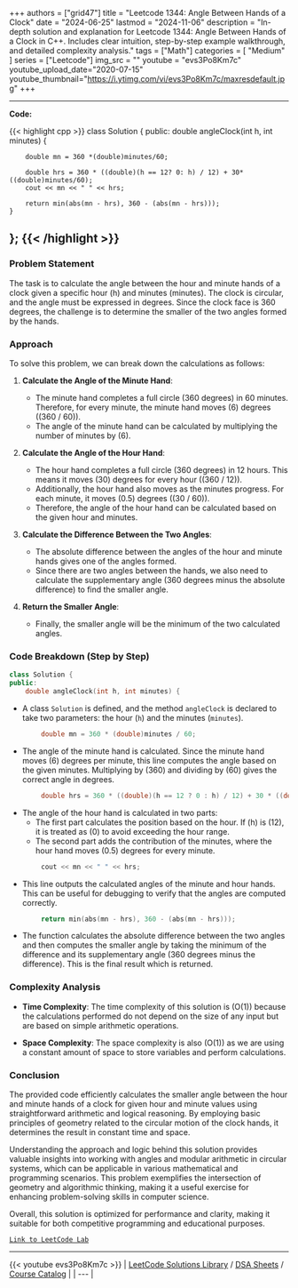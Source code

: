 
+++
authors = ["grid47"]
title = "Leetcode 1344: Angle Between Hands of a Clock"
date = "2024-06-25"
lastmod = "2024-11-06"
description = "In-depth solution and explanation for Leetcode 1344: Angle Between Hands of a Clock in C++. Includes clear intuition, step-by-step example walkthrough, and detailed complexity analysis."
tags = ["Math"]
categories = [
    "Medium"
]
series = ["Leetcode"]
img_src = ""
youtube = "evs3Po8Km7c"
youtube_upload_date="2020-07-15"
youtube_thumbnail="https://i.ytimg.com/vi/evs3Po8Km7c/maxresdefault.jpg"
+++



---
**Code:**

{{< highlight cpp >}}
class Solution {
public:
    double angleClock(int h, int minutes) {
        
        double mn = 360 *(double)minutes/60;
        
        double hrs = 360 * ((double)(h == 12? 0: h) / 12) + 30* ((double)minutes/60);
        cout << mn << " " << hrs;
            
        return min(abs(mn - hrs), 360 - (abs(mn - hrs)));
    }
};
{{< /highlight >}}
---


### Problem Statement
The task is to calculate the angle between the hour and minute hands of a clock given a specific hour (h) and minutes (minutes). The clock is circular, and the angle must be expressed in degrees. Since the clock face is 360 degrees, the challenge is to determine the smaller of the two angles formed by the hands.

### Approach
To solve this problem, we can break down the calculations as follows:

1. **Calculate the Angle of the Minute Hand**:
   - The minute hand completes a full circle (360 degrees) in 60 minutes. Therefore, for every minute, the minute hand moves \(6\) degrees (\(360 / 60\)).
   - The angle of the minute hand can be calculated by multiplying the number of minutes by \(6\).

2. **Calculate the Angle of the Hour Hand**:
   - The hour hand completes a full circle (360 degrees) in 12 hours. This means it moves \(30\) degrees for every hour (\(360 / 12\)).
   - Additionally, the hour hand also moves as the minutes progress. For each minute, it moves \(0.5\) degrees (\(30 / 60\)).
   - Therefore, the angle of the hour hand can be calculated based on the given hour and minutes.

3. **Calculate the Difference Between the Two Angles**:
   - The absolute difference between the angles of the hour and minute hands gives one of the angles formed.
   - Since there are two angles between the hands, we also need to calculate the supplementary angle (360 degrees minus the absolute difference) to find the smaller angle.

4. **Return the Smaller Angle**:
   - Finally, the smaller angle will be the minimum of the two calculated angles.

### Code Breakdown (Step by Step)

```cpp
class Solution {
public:
    double angleClock(int h, int minutes) {
```
- A class `Solution` is defined, and the method `angleClock` is declared to take two parameters: the hour (`h`) and the minutes (`minutes`).

```cpp
        double mn = 360 * (double)minutes / 60;
```
- The angle of the minute hand is calculated. Since the minute hand moves \(6\) degrees per minute, this line computes the angle based on the given minutes. Multiplying by \(360\) and dividing by \(60\) gives the correct angle in degrees.

```cpp
        double hrs = 360 * ((double)(h == 12 ? 0 : h) / 12) + 30 * ((double)minutes / 60);
```
- The angle of the hour hand is calculated in two parts:
  - The first part calculates the position based on the hour. If \(h\) is \(12\), it is treated as \(0\) to avoid exceeding the hour range.
  - The second part adds the contribution of the minutes, where the hour hand moves \(0.5\) degrees for every minute.

```cpp
        cout << mn << " " << hrs;
```
- This line outputs the calculated angles of the minute and hour hands. This can be useful for debugging to verify that the angles are computed correctly.

```cpp
        return min(abs(mn - hrs), 360 - (abs(mn - hrs)));
```
- The function calculates the absolute difference between the two angles and then computes the smaller angle by taking the minimum of the difference and its supplementary angle (360 degrees minus the difference). This is the final result which is returned.

### Complexity Analysis
- **Time Complexity**: The time complexity of this solution is \(O(1)\) because the calculations performed do not depend on the size of any input but are based on simple arithmetic operations.
  
- **Space Complexity**: The space complexity is also \(O(1)\) as we are using a constant amount of space to store variables and perform calculations.

### Conclusion
The provided code efficiently calculates the smaller angle between the hour and minute hands of a clock for given hour and minute values using straightforward arithmetic and logical reasoning. By employing basic principles of geometry related to the circular motion of the clock hands, it determines the result in constant time and space.

Understanding the approach and logic behind this solution provides valuable insights into working with angles and modular arithmetic in circular systems, which can be applicable in various mathematical and programming scenarios. This problem exemplifies the intersection of geometry and algorithmic thinking, making it a useful exercise for enhancing problem-solving skills in computer science.

Overall, this solution is optimized for performance and clarity, making it suitable for both competitive programming and educational purposes.


[`Link to LeetCode Lab`](https://leetcode.com/problems/angle-between-hands-of-a-clock/description/)

---
{{< youtube evs3Po8Km7c >}}
| [LeetCode Solutions Library](https://grid47.xyz/leetcode/) / [DSA Sheets](https://grid47.xyz/sheets/) / [Course Catalog](https://grid47.xyz/courses/) |
| --- |

